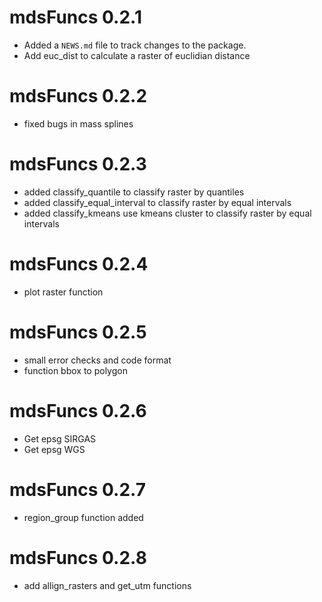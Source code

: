 # mdsFuncs 0.2.1
* Added a `NEWS.md` file to track changes to the package.
* Add euc_dist to calculate a raster of euclidian distance 
# mdsFuncs 0.2.2
* fixed bugs in mass splines 
# mdsFuncs 0.2.3
* added classify_quantile to classify raster by quantiles
* added classify_equal_interval to classify raster by equal intervals
* added classify_kmeans use kmeans cluster to classify raster by equal intervals
# mdsFuncs 0.2.4
* plot raster function
# mdsFuncs 0.2.5
* small error checks and code format
* function bbox to polygon
# mdsFuncs 0.2.6
* Get epsg SIRGAS
* Get epsg WGS
# mdsFuncs 0.2.7
* region_group function added
# mdsFuncs 0.2.8
* add allign_rasters and get_utm functions
